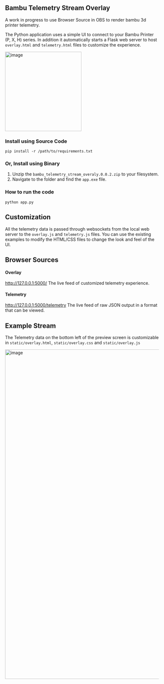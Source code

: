 ## Bambu Telemetry Stream Overlay

A work in progress to use Browser Source in OBS to render bambu 3d printer telemetry.  

The Python application uses a simple UI to connect to your Bambu Printer (P, X, H) series.  In addition it automatically starts a Flask web server to host `overlay.html` and `telemetry.html` files to customize the experience.

<img width="250" height="260" alt="image" src="https://github.com/user-attachments/assets/1d446868-d051-4054-a9a2-9240de308afe" />


### Install using Source Code

```
pip install -r /path/to/requirements.txt
```

### Or, Install using Binary

1. Unzip the `bambu_telemetry_stream_overaly.0.0.2.zip` to your filesystem.
2. Navigate to the folder and find the `app.exe` file.

### How to run the code

```
python app.py
```

## Customization

All the telemetry data is passed through websockets from the local web server to the `overlay.js` and `telemetry.js` files.  You can use the existing examples to modify the HTML/CSS files to change the look and feel of the UI.

## Browser Sources

#### Overlay
http://127.0.0.1:5000/
The live feed of customized telemetry experience.

#### Telemetry
http://127.0.0.1:5000/telemetry
The live feed of raw JSON output in a format that can be viewed.

## Example Stream


The Telemetry data on the bottom left of the preview screen is customizable in `static/overlay.html`, `static/overlay.css` and `static/overlay.js`

<img width="1608" height="1079" alt="image" src="https://github.com/user-attachments/assets/768e4457-b977-4926-be80-0653808ca024" />



